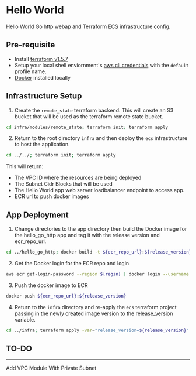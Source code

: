 # Hello World
Hello World Go http webap and Terraform ECS infrastructure config.

## Pre-requisite
- Install [terraform v1.5.7](https://www.terraform.io/downloads.html)
- Setup your local shell enviornment's [aws cli credentials](https://docs.aws.amazon.com/cli/latest/userguide/cli-configure-envvars.html) with the `default` profile name.
- [Docker](https://docs.docker.com/get-docker/) installed locally 

## Infrastructure Setup

1. Create the `remote_state` terraform backend. This will create an S3 bucket that will be used as the terraform remote state bucket.

```bash
cd infra/modules/remote_state; terraform init; terraform apply
```

2. Return to the root directory `infra` and then deploy the `ecs` infrastructure to host the application.

```bash
cd ../../; terraform init; terraform apply
```

This will return:
* The VPC ID where the resources are being deployed
* The Subnet Cidr Blocks that will be used
* The Hello World app web server loadbalancer endpoint to access app.
* ECR url to push docker images

## App Deployment

1. Change directories to the app directory then build the Docker image for the hello_go_http app and tag it with the release version and ecr_repo_url. 

```bash
cd ../hello_go_http; docker build -t ${ecr_repo_url}:${release_version} .
```

2. Get the Docker login for the ECR repo and login

```bash
aws ecr get-login-password --region ${regin} | docker login --username AWS --password-stdin ${ecr_repo_url}
```

3. Push the docker image to ECR

```bash
docker push ${ecr_repo_url}:${release_version}
```

4. Return to the `infra` directory and re-apply the `ecs` terraform project passing in the newly created image version to the  release_version variable.

```bash
cd ../infra; terraform apply -var="release_version=${release_version}"
```

## TO-DO
---
Add VPC Module With Private Subnet